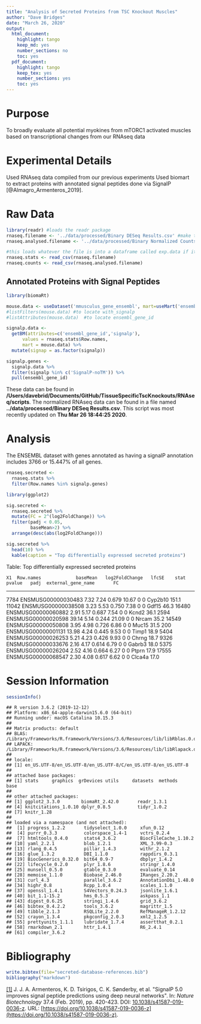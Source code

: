 ```yaml
---
title: "Analysis of Secreted Proteins from TSC Knockout Muscles"
author: "Dave Bridges"
date: "March 26, 2020"
output:
  html_document:
    highlight: tango
    keep_md: yes
    number_sections: no
    toc: yes
  pdf_document:
    highlight: tango
    keep_tex: yes
    number_sections: yes
    toc: yes
---
```




# Purpose

To broadly evaluate all potential myokines from mTORC1 activated muscles based on transcriptional changes from our RNAseq data 

# Experimental Details

Used RNAseq data compiled from our previous experiments  Used biomart to extract proteins with annotated signal peptides done via SignalP [@Almagro_Armenteros_2019].

# Raw Data


```r
library(readr) #loads the readr package
rnaseq.filename <- '../data/processed/Binary DESeq Results.csv' #make this a separate line, you can use any variable you want
rnaseq.analysed.filename <- '../data/processed/Binary Normalized Counts.csv'

#this loads whatever the file is into a dataframe called exp.data if it exists
rnaseq.stats <- read_csv(rnaseq.filename)
rnaseq.counts <- read_csv(rnaseq.analysed.filename)
```

## Annotated Proteins with Signal Peptides


```r
library(biomaRt)

mouse.data <- useDataset('mmusculus_gene_ensembl', mart=useMart('ensembl'))
#listFilters(mouse.data) #to locate with_signalp
#listAttributes(mouse.data)  #to locate ensembl_gene_id

signalp.data <- 
  getBM(attributes=c('ensembl_gene_id','signalp'), 
      values = rnaseq.stats$Row.names, 
      mart = mouse.data) %>%
  mutate(signap = as.factor(signalp))

signalp.genes <-
  signalp.data %>%
  filter(signalp %in% c('SignalP-noTM')) %>%
  pull(ensembl_gene_id)
```

These data can be found in **/Users/davebrid/Documents/GitHub/TissueSpecificTscKnockouts/RNAseq/scripts**.  The normalized RNAseq data can be found in a file named **../data/processed/Binary DESeq Results.csv**.  This script was most recently updated on **Thu Mar 26 18:44:25 2020**.

# Analysis

The ENSEMBL dataset with genes annotated as having a signalP annotation includes 3766 or 15.447% of all genes.


```r
rnaseq.secreted <-
  rnaseq.stats %>%
  filter(Row.names %in% signalp.genes) 

library(ggplot2)

sig.secreted <- 
  rnaseq.secreted %>%
  mutate(FC = 2^(log2FoldChange)) %>%
  filter(padj < 0.05,
         baseMean>2) %>%
  arrange(desc(abs(log2FoldChange))) 

sig.secreted %>%
  head(10) %>%
  kable(caption = "Top differentially expressed secreted proteins")
```



Table: Top differentially expressed secreted proteins

    X1  Row.names             baseMean   log2FoldChange   lfcSE    stat   pvalue   padj  external_gene_name       FC
------  -------------------  ---------  ---------------  ------  ------  -------  -----  -------------------  ------
  7784  ENSMUSG00000030483        7.32             7.24   0.679   10.67        0      0  Cyp2b10               151.1
 11042  ENSMUSG00000038508        3.23             5.53   0.750    7.38        0      0  Gdf15                  46.3
 16480  ENSMUSG00000060882        2.91             5.17   0.687    7.54        0      0  Kcnd2                  36.1
  2594  ENSMUSG00000020598       39.14             5.14   0.244   21.09        0      0  Nrcam                  35.2
 14549  ENSMUSG00000050808        3.95             4.98   0.726    6.86        0      0  Muc15                  31.5
   200  ENSMUSG00000001131       13.98             4.24   0.445    9.53        0      0  Timp1                  18.9
  5404  ENSMUSG00000026253        5.21             4.23   0.426    9.93        0      0  Chrng                  18.7
  9326  ENSMUSG00000033676        2.16             4.17   0.614    6.79        0      0  Gabrb3                 18.0
  5375  ENSMUSG00000026204        2.52             4.16   0.664    6.27        0      0  Ptprn                  17.9
 17555  ENSMUSG00000068547        2.30             4.08   0.617    6.62        0      0  Clca4a                 17.0


# Session Information


```r
sessionInfo()
```

```
## R version 3.6.2 (2019-12-12)
## Platform: x86_64-apple-darwin15.6.0 (64-bit)
## Running under: macOS Catalina 10.15.3
## 
## Matrix products: default
## BLAS:   /Library/Frameworks/R.framework/Versions/3.6/Resources/lib/libRblas.0.dylib
## LAPACK: /Library/Frameworks/R.framework/Versions/3.6/Resources/lib/libRlapack.dylib
## 
## locale:
## [1] en_US.UTF-8/en_US.UTF-8/en_US.UTF-8/C/en_US.UTF-8/en_US.UTF-8
## 
## attached base packages:
## [1] stats     graphics  grDevices utils     datasets  methods   base     
## 
## other attached packages:
## [1] ggplot2_3.3.0        biomaRt_2.42.0       readr_1.3.1         
## [4] knitcitations_1.0.10 dplyr_0.8.5          tidyr_1.0.2         
## [7] knitr_1.28          
## 
## loaded via a namespace (and not attached):
##  [1] progress_1.2.2       tidyselect_1.0.0     xfun_0.12           
##  [4] purrr_0.3.3          colorspace_1.4-1     vctrs_0.2.4         
##  [7] htmltools_0.4.0      stats4_3.6.2         BiocFileCache_1.10.2
## [10] yaml_2.2.1           blob_1.2.1           XML_3.99-0.3        
## [13] rlang_0.4.5          pillar_1.4.3         withr_2.1.2         
## [16] glue_1.3.2           DBI_1.1.0            rappdirs_0.3.1      
## [19] BiocGenerics_0.32.0  bit64_0.9-7          dbplyr_1.4.2        
## [22] lifecycle_0.2.0      plyr_1.8.6           stringr_1.4.0       
## [25] munsell_0.5.0        gtable_0.3.0         evaluate_0.14       
## [28] memoise_1.1.0        Biobase_2.46.0       IRanges_2.20.2      
## [31] curl_4.3             parallel_3.6.2       AnnotationDbi_1.48.0
## [34] highr_0.8            Rcpp_1.0.4           scales_1.1.0        
## [37] openssl_1.4.1        S4Vectors_0.24.3     jsonlite_1.6.1      
## [40] bit_1.1-15.2         hms_0.5.3            askpass_1.1         
## [43] digest_0.6.25        stringi_1.4.6        grid_3.6.2          
## [46] bibtex_0.4.2.2       tools_3.6.2          magrittr_1.5        
## [49] tibble_2.1.3         RSQLite_2.2.0        RefManageR_1.2.12   
## [52] crayon_1.3.4         pkgconfig_2.0.3      xml2_1.2.5          
## [55] prettyunits_1.1.1    lubridate_1.7.4      assertthat_0.2.1    
## [58] rmarkdown_2.1        httr_1.4.1           R6_2.4.1            
## [61] compiler_3.6.2
```

# Bibliography


```r
write.bibtex(file="secreted-database-references.bib")
bibliography("markdown")
```

<a
name=bib-Almagro_Armenteros_2019></a>[[1]](#cite-Almagro_Armenteros_2019)
J. J. A. Armenteros, K. D. Tsirigos, C. K. Sønderby, et al. "SignalP
5.0 improves signal peptide predictions using deep neural networks".
In: _Nature Biotechnology_ 37.4 (Feb. 2019), pp. 420-423. DOI:
[10.1038/s41587-019-0036-z](https://doi.org/10.1038%2Fs41587-019-0036-z).
URL:
[https://doi.org/10.1038/s41587-019-0036-z](https://doi.org/10.1038/s41587-019-0036-z).
